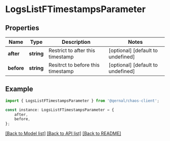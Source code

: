 # LogsListFTimestampsParameter


## Properties

Name | Type | Description | Notes
------------ | ------------- | ------------- | -------------
**after** | **string** | Restrict to after this timestamp | [optional] [default to undefined]
**before** | **string** | Resitrct to before this timestamp | [optional] [default to undefined]

## Example

```typescript
import { LogsListFTimestampsParameter } from '@qernal/chaos-client';

const instance: LogsListFTimestampsParameter = {
    after,
    before,
};
```

[[Back to Model list]](../README.md#documentation-for-models) [[Back to API list]](../README.md#documentation-for-api-endpoints) [[Back to README]](../README.md)
